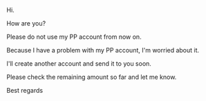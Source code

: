 Hi.

How are you?

Please do not use my PP account from now on. 

Because I have a problem with my PP account, I'm worried about it.

I'll create another account and send it to you soon.

Please check the remaining amount so far and let me know.

Best regards
